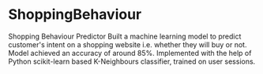 # ShoppingBehaviour
Shopping Behaviour Predictor
Built a machine learning model to predict customer's intent on a shopping website i.e. whether they will buy or not. Model achieved an accuracy of around 85\%. Implemented with the help of Python scikit-learn based K-Neighbours classifier, trained on user sessions.
